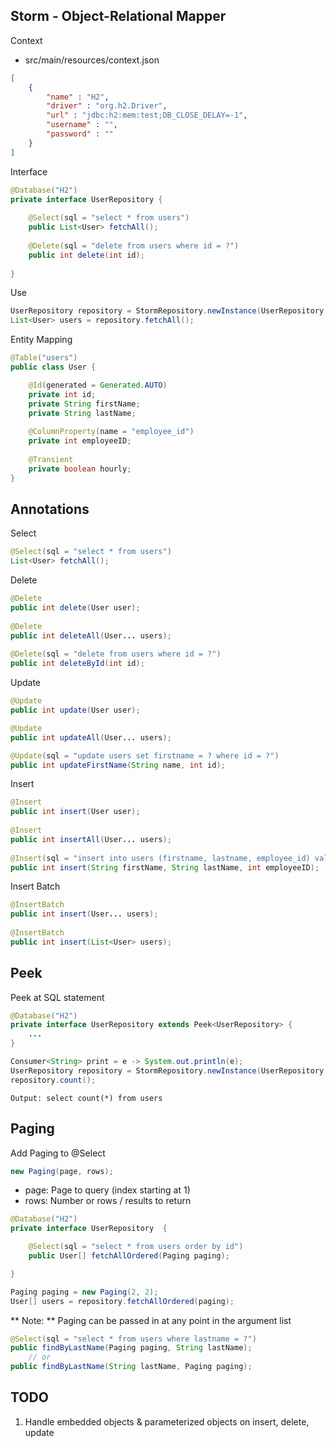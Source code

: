 ## Storm - Object-Relational Mapper ##

Context

- src/main/resources/context.json

```json
[
    {
        "name" : "H2",
        "driver" : "org.h2.Driver",
        "url" : "jdbc:h2:mem:test;DB_CLOSE_DELAY=-1",
        "username" : "",
        "password" : ""
    }
]
```

Interface

```java
@Database("H2")
private interface UserRepository {
        
    @Select(sql = "select * from users")
    public List<User> fetchAll();
        
    @Delete(sql = "delete from users where id = ?")
    public int delete(int id);
        
}
```

Use

```java
UserRepository repository = StormRepository.newInstance(UserRepository.class);
List<User> users = repository.fetchAll();
```

Entity Mapping

```java
@Table("users")
public class User {

    @Id(generated = Generated.AUTO)
    private int id;
    private String firstName;
    private String lastName;
    
    @ColumnProperty(name = "employee_id")
    private int employeeID;
    
    @Transient
    private boolean hourly;
}
```

## Annotations ##

Select

```java
@Select(sql = "select * from users")
List<User> fetchAll();
```

Delete

```java
@Delete
public int delete(User user);
        
@Delete
public int deleteAll(User... users);
        
@Delete(sql = "delete from users where id = ?")
public int deleteById(int id);
```

Update

```java
@Update
public int update(User user);

@Update
public int updateAll(User... users);

@Update(sql = "update users set firstname = ? where id = ?")
public int updateFirstName(String name, int id);
```

Insert

```java
@Insert
public int insert(User user);
        
@Insert
public int insertAll(User... users);
        
@Insert(sql = "insert into users (firstname, lastname, employee_id) values (?, ?, ?)")
public int insert(String firstName, String lastName, int employeeID);
```

Insert Batch

```java
@InsertBatch
public int insert(User... users);
        
@InsertBatch
public int insert(List<User> users);
```

## Peek ##

Peek at SQL statement

```java
@Database("H2")
private interface UserRepository extends Peek<UserRepository> {
    ...
}

Consumer<String> print = e -> System.out.println(e);
UserRepository repository = StormRepository.newInstance(UserRepository.class).peek(print);
repository.count();
```

```
Output: select count(*) from users
```

## Paging ##

Add Paging to @Select

```java
new Paging(page, rows);
```

- page: Page to query (index starting at 1)
- rows: Number or rows / results to return

```java
@Database("H2")
private interface UserRepository  {

    @Select(sql = "select * from users order by id")
    public User[] fetchAllOrdered(Paging paging);

}

Paging paging = new Paging(2, 2);
User[] users = repository.fetchAllOrdered(paging);

```

** Note: ** Paging can be passed in at any point in the argument list

```java
@Select(sql = "select * from users where lastname = ?")
public findByLastName(Paging paging, String lastName);
    // or
public findByLastName(String lastName, Paging paging);

```

## TODO ##

1. Handle embedded objects & parameterized objects on insert, delete, update
